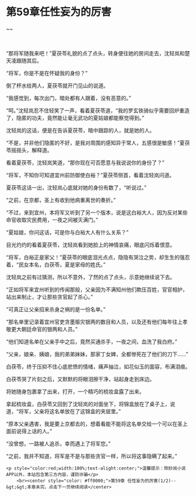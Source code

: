 # 第59章任性妄为的厉害
~~
    	    <p name="pagetop" href="javascript:void(0);" onclick="return false" style="line-height: 35px;padding: 10px;color: #333;"> </p><p>“那将军随我来吧！”夏茯苓礼貌的点了点头，转身便往她的房间走去，沈轻岚和楚天凌跟随其后。</p><p>“将军，你是不是在怀疑我的身份？”</p><p>倒了杯水给两人，夏茯苓就开门见山的说道。</p><p>“我感觉到，每次出门，暗处都有人跟着，没有恶意的。”</p><p>“呵。”沈轻岚忍不住轻笑了一声，看着夏茯苓道，“我的罗玄铁骑似乎需要回炉重造了，隐匿的功夫，竟然能让毫无武功的夏姑娘都能察觉得到。”</p><p>沈轻岚的这话，便是在告诉夏茯苓，暗中跟踪的人，就是她的人。</p><p>“不是，并非他们隐匿的不好，是我对周围的感知异于常人，五感很是敏感！”夏茯苓摇摇头，解释道。</p><p>看着夏茯苓，沈轻岚笑道，“那你现在可否愿意与我说说你的身份了？”</p><p>“将军，不知你可知道宜州前防御使白裕？”夏茯苓侧首，看着沈轻岚问道。</p><p>夏茯苓这话一出，沈轻岚心底就对她的身份有数了，“听说过。”</p><p>“之前，在京都，圣上有收到他病重离世的奏折。”</p><p>“不过，来到宜州，本将军又听到了另一个版本，说是这白裕大人，因为反对某些命官收取灾民费用，一夜之间被灭满门。”</p><p>“夏姑娘，你问这话，可是你与白裕大人有什么关系？”</p><p>目光灼灼的看着夏茯苓，沈轻岚看到她脸上的神情哀痛，眼底闪烁着恨意。</p><p>“将军，白裕正是家父！”夏茯苓的眼底泪光点点，隐隐有哭泣之势，却生生的强忍着，“民女本名，白茯苓，夏是家母的姓氏。”</p><p>沈轻岚之前有过猜测，所以不意外，了然的点了点头，示意她继续说下去。</p><p>“正如将军来宜州听到的传闻那般，父亲因为不满知州他们欺压百姓，官官相护，站出来制止，才让那些贪官起了杀心。”</p><p>“可真正让父亲招来杀身之祸的是一份名单。”</p><p>“那名单里记录着宜州官吏贪墨赈灾银两的数目和人员，以及还有他们每年往上孝敬更大朝廷命官的银两和人员。”</p><p>“他们知道名单在父亲手中之后，竟然买通杀手，一夜之间，血洗了我白府。”</p><p>“父亲，娘亲、姨娘，我的弟弟妹妹，那家丁女婢，全都惨死在了他们的刀下……”</p><p>白茯苓，终于压抑不住心底悲愤的情绪，痛声抽泣，如花似玉的面容，布满泪痕。</p><p>白茯苓哭了片刻之后，又默默的将眼泪擦干净，站起身走到床边。</p><p>将她随身包裹拿了出来，打开，一个精巧的梳妆盒露了出来。</p><p>拿起梳妆盒，白茯苓又回到了沈轻岚的对面坐下，将锦盒放在了桌子上，说道，“将军，父亲将这名单放在了这锦盒的夹层里。”</p><p>“原本父亲遇害，我是要上京都去的，想着看能不能将这名单交给一个可以在圣上面前说得上话的人。”</p><p>“没曾想，一路被人追杀，幸而遇上了将军您。”</p><p>“之前，我并不知道，将军是不是与那些贪官一样，所以将这事隐瞒了起来。”</p>
    	
   	<p style="color:red;width:100%;text-alight:center;">温馨提示：除妙阅小说APP以外，本站包含第三方内容，谨防诈骗</p>
    	<br><center style="color: #ff0000;">第59章 任性妄为的厉害(1/2)--&gt;&gt;本章未完，点击下一页继续阅读</center>
    	